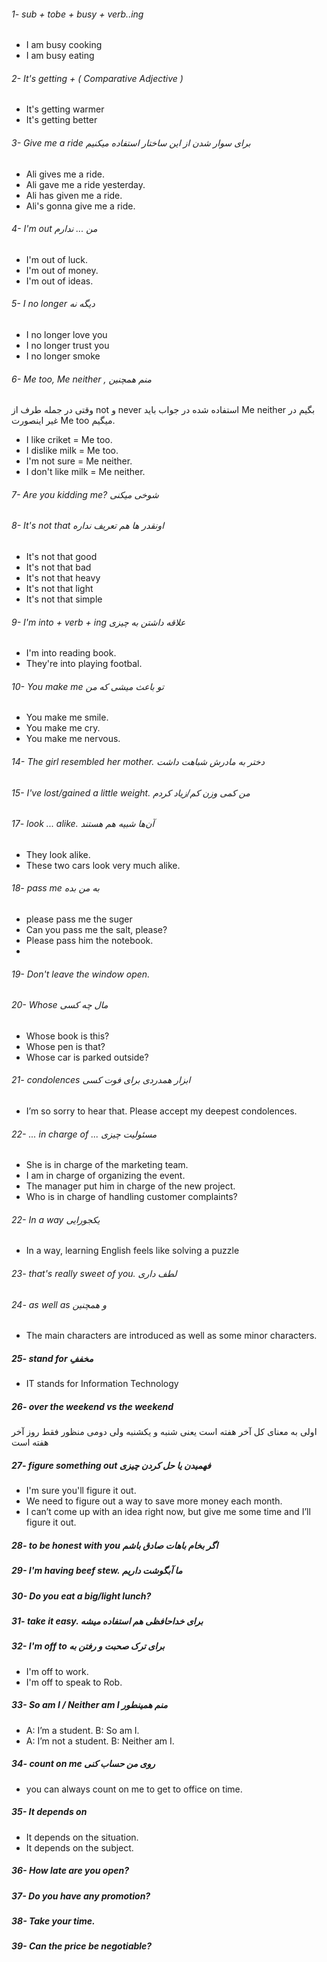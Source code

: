 ###### 1- sub + tobe + busy + verb..ing
- I am busy cooking
- I am busy eating

###### 2- It's getting + ( Comparative Adjective )
- It's getting warmer
- It's getting better

###### 3- Give me a ride برای سوار شدن از این ساختار استفاده میکنیم
- Ali gives me a ride.
- Ali gave me a ride yesterday.
- Ali has given me a ride.
- Ali's gonna give me a ride.

###### 4- I'm out من ... ندارم
- I'm out of luck.
- I'm out of money.
- I'm out of ideas.

###### 5- I no longer دیگه نه
-  I no longer love you
-  I no longer trust you
-  I no longer smoke

###### 6- Me too, Me neither , منم همچنین
وقتی در جمله طرف از not و never استفاده شده در جواب باید Me neither بگیم در غیر اینصورت Me too میگیم.
- I like criket =  Me too.
- I dislike milk =  Me too.
- I'm not sure = Me neither.
- I don't like milk = Me neither.

###### 7- Are you kidding me? شوخی میکنی

###### 8- It's not that اونقدر ها هم تعریف نداره
-  It's not that good
-  It's not that bad
-  It's not that heavy
-  It's not that light
-  It's not that simple

###### 9- I'm into + verb + ing علاقه داشتن به چیزی
- I'm into reading book.
- They're into playing footbal.

###### 10- You make me تو باعث میشی که من
- You make me smile.
- You make me cry.
- You make me nervous.

###### 14- The girl resembled her mother. دختر به مادرش شباهت داشت

###### 15- I've lost/gained a little weight. من کمی وزن کم/زیاد کردم

###### 17- look ... alike. آن‌ها شبیه هم هستند
- They look alike.
- These two cars look very much alike.

###### 18- pass me به من بده
- please pass me the suger
- Can you pass me the salt, please?
- Please pass him the notebook.
- 

###### 19- Don't leave the window open.

###### 20- Whose مال چه کسی
- Whose book is this?
- Whose pen is that?
- Whose car is parked outside?

###### 21- condolences ابزار همدردی برای فوت کسی
- I’m so sorry to hear that. Please accept my deepest condolences.

###### 22- ... in charge of  ... مسئولیت چیزی
- She is in charge of the marketing team.
- I am in charge of organizing the event.
- The manager put him in charge of the new project.
- Who is in charge of handling customer complaints?

###### 22- In a way یکجورایی
- In a way, learning English feels like solving a puzzle
###### 23- that's really sweet of you. لطف داری

###### 24- as well as و همچنین
- The main characters are introduced as well as some minor characters.

##### 25- stand for مخففِ
- IT stands for Information Technology

##### 26- over the weekend vs the weekend
اولی به معنای کل آخر هفته است یعنی شنبه و یکشنبه ولی دومی منظور فقط روز آخر هفته است

##### 27- figure something out فهمیدن یا حل کردن چیزی
- I'm sure you'll figure it out.
- We need to figure out a way to save more money each month.
- I can’t come up with an idea right now, but give me some time and I’ll figure it out.

##### 28- to be honest with you اگر بخام باهات صادق باشم

##### 29- I'm having beef stew. ما آبگوشت داریم

##### 30- Do you eat a big/light lunch?

##### 31- take it easy. برای خداحافظی هم استفاده میشه

##### 32- I'm off to برای ترک صحبت و رفتن به
- I'm off to work.
- I'm off to speak to Rob.

##### 33- So am I / Neither am I منم همینطور
-  A: I’m a student.   B: So am I.
-  A: I’m not a student.  B: Neither am I.

##### 34- count on me روی من حساب کنی
- you can always count on me to get to office on time.

##### 35- It depends on
- It depends on the situation.
- It depends on the subject.

##### 36- How late are you open?
##### 37- Do you have any promotion?
##### 38- Take your time.
##### 39- Can the price be negotiable?